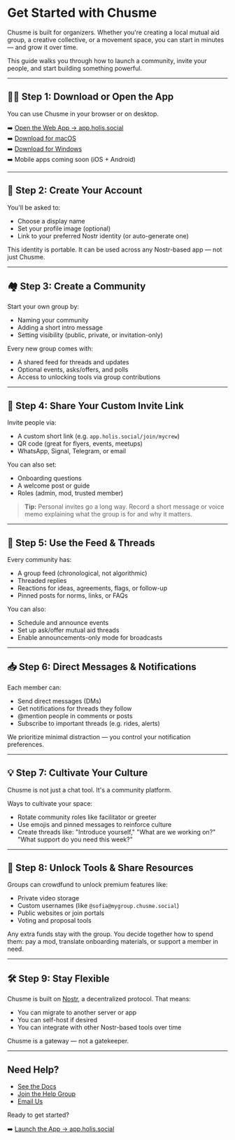 # Get Started with Chusme

Chusme is built for organizers. Whether you're creating a local mutual aid group, a creative collective, or a movement space, you can start in minutes — and grow it over time.

This guide walks you through how to launch a community, invite your people, and start building something powerful.

---

## 🧑‍💻 Step 1: Download or Open the App

You can use Chusme in your browser or on desktop.

➡️ [Open the Web App → app.holis.social](https://app.holis.social)  
➡️ [Download for macOS](https://downloads.chusme.social/Chusme.dmg)  
➡️ [Download for Windows](https://downloads.chusme.social/ChusmeSetup.exe)  
➡️ Mobile apps coming soon (iOS + Android)

---

## 👤 Step 2: Create Your Account

You'll be asked to:
- Choose a display name
- Set your profile image (optional)
- Link to your preferred Nostr identity (or auto-generate one)

This identity is portable. It can be used across any Nostr-based app — not just Chusme.

---

## 🏘️ Step 3: Create a Community

Start your own group by:
- Naming your community
- Adding a short intro message
- Setting visibility (public, private, or invitation-only)

Every new group comes with:
- A shared feed for threads and updates
- Optional events, asks/offers, and polls
- Access to unlocking tools via group contributions

---

## 🔗 Step 4: Share Your Custom Invite Link

Invite people via:
- A custom short link (e.g. `app.holis.social/join/mycrew`)
- QR code (great for flyers, events, meetups)
- WhatsApp, Signal, Telegram, or email

You can also set:
- Onboarding questions
- A welcome post or guide
- Roles (admin, mod, trusted member)

> **Tip:** Personal invites go a long way. Record a short message or voice memo explaining what the group is for and why it matters.

---

## 💬 Step 5: Use the Feed & Threads

Every community has:
- A group feed (chronological, not algorithmic)
- Threaded replies
- Reactions for ideas, agreements, flags, or follow-up
- Pinned posts for norms, links, or FAQs

You can also:
- Schedule and announce events
- Set up ask/offer mutual aid threads
- Enable announcements-only mode for broadcasts

---

## 📥 Step 6: Direct Messages & Notifications

Each member can:
- Send direct messages (DMs)
- Get notifications for threads they follow
- @mention people in comments or posts
- Subscribe to important threads (e.g. rides, alerts)

We prioritize minimal distraction — you control your notification preferences.

---

## 💡 Step 7: Cultivate Your Culture

Chusme is not just a chat tool. It's a community platform.

Ways to cultivate your space:
- Rotate community roles like facilitator or greeter
- Use emojis and pinned messages to reinforce culture
- Create threads like: "Introduce yourself," "What are we working on?" "What support do you need this week?"

---

## 💸 Step 8: Unlock Tools & Share Resources

Groups can crowdfund to unlock premium features like:
- Private video storage
- Custom usernames (like `@sofia@mygroup.chusme.social`)
- Public websites or join portals
- Voting and proposal tools

Any extra funds stay with the group. You decide together how to spend them: pay a mod, translate onboarding materials, or support a member in need.

---

## 🛠️ Step 9: Stay Flexible

Chusme is built on [Nostr](https://nostr.com), a decentralized protocol. That means:
- You can migrate to another server or app
- You can self-host if desired
- You can integrate with other Nostr-based tools over time

Chusme is a gateway — not a gatekeeper.

---

## Need Help?

- [See the Docs](https://github.com/verse/chusme/wiki)
- [Join the Help Group](https://app.holis.social/group/chusme-support)
- [Email Us](mailto:team@chusme.social)

Ready to get started?

➡️ [Launch the App → app.holis.social](https://app.holis.social)